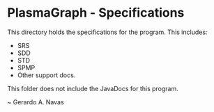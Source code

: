 PlasmaGraph - Specifications
============================

This directory holds the specifications for the program. This includes:

* SRS
* SDD
* STD
* SPMP
* Other support docs.

This folder does not include the JavaDocs for this program.

~ Gerardo A. Navas